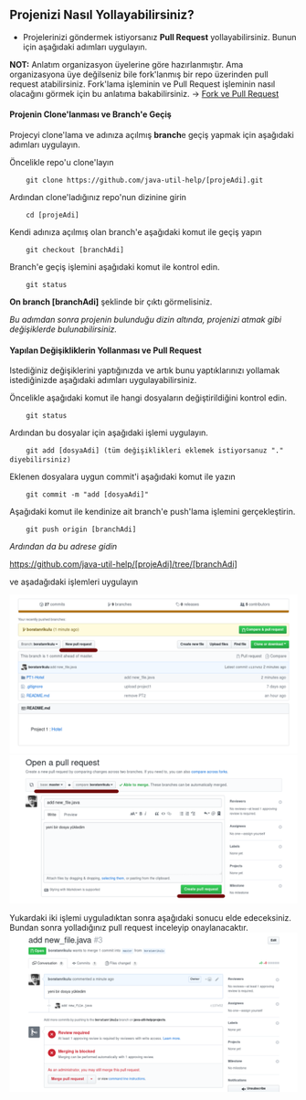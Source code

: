 ## Projenizi Nasıl Yollayabilirsiniz? 

- Projelerinizi göndermek istiyorsanız **Pull Request** yollayabilirsiniz. Bunun için aşağıdaki adımları uygulayın.

**NOT:** Anlatım organizasyon üyelerine göre hazırlanmıştır. Ama organizasyona üye değilseniz bile fork'lanmış bir repo üzerinden pull request atabilirsiniz. Fork'lama işleminin ve Pull Request işleminin nasıl olacağını görmek için bu anlatıma bakabilirsiniz. -> [Fork ve Pull Request](https://github.com/java-util-help/projects)

#### Projenin Clone'lanması ve Branch'e Geçiş

Projecyi clone'lama ve adınıza açılmış **branch**e geçiş yapmak için aşağıdaki adımları uygulayın.

Öncelikle repo'u clone'layın
```
	git clone https://github.com/java-util-help/[projeAdi].git
```  

Ardından clone'ladığınız repo'nun dizinine girin
```
	cd [projeAdi]
```  

Kendi adınıza açılmış olan branch'e aşağıdaki komut ile geçiş yapın
```
	git checkout [branchAdi]
```

Branch'e geçiş işlemini aşağıdaki komut ile kontrol edin.
```
	git status
```
**On branch [branchAdi]** şeklinde bir çıktı görmelisiniz.

*Bu adımdan sonra projenin bulunduğu dizin altında, projenizi atmak gibi değişiklerde bulunabilirsiniz.*  


#### Yapılan Değişikliklerin Yollanması ve Pull Request

Istediğiniz değişiklerini yaptığınızda ve artık bunu yaptıklarınızı yollamak istediğinizde aşağıdaki adımları uygulayabilirsiniz.

Öncelikle aşağıdaki komut ile hangi dosyaların değiştirildiğini kontrol edin.
```
	git status
```

Ardından bu dosyalar için aşağıdaki işlemi uygulayın.
```
	git add [dosyaAdi] (tüm değişiklikleri eklemek istiyorsanuz "." diyebilirsiniz)
```

Eklenen dosyalara uygun commit'i aşağıdaki komut ile yazın
```
	git commit -m "add [dosyaAdi]"
```

Aşağıdaki komut ile kendinize ait branch'e push'lama işlemini gerçekleştirin.
```
	git push origin [branchAdi]
```

*Ardından da bu adrese gidin*

https://github.com/java-util-help/[projeAdi]/tree/[branchAdi]

ve aşadağıdaki işlemleri uygulayın

![1](pics/1.png)  
![2](pics/2.png)  

Yukardaki iki işlemi uyguladıktan sonra aşağıdaki sonucu elde edeceksiniz. Bundan sonra yolladığınız pull request inceleyip onaylanacaktır.  
![3](pics/3.png)